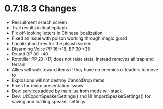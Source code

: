 # 0.7.18.3 Changes #

* Recruitment search screen
* Trail results in final epitaph
* Fix off-looking letters in Chinese localization
* Fixed an issue with poison working through magic guard
* Localization fixes for the plsash screen
* Disarming Voice PP 16->18, BP 30->35
* Round BP 30->40
* Rototiller PP 20->17, does not raise stats, instead removes all trap and terrain
* Allies will walk toward items if they have no enemies or leaders to move to
* Explosions will not destroy CannotDrop items
* Fixes for minor presentation issues
* Dev: services added by main.lua from mods will stack
* Dev: UI:ExportSpeakerSettings() and UI:ImportSpeakerSettings() for saving and loading speaker settings
